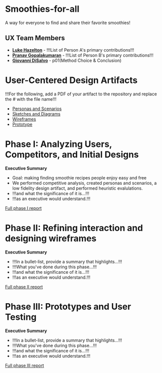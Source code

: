 # Smoothies-for-all

A way for everyone to find and share their favorite smoothies!

## UX Team Members

* **[Luke Hazelton](https://github.com/ChicoState/ux-personal-portfolio-lukehaz/)** - !!!List of Person A's primary contributions!!!
* **[Pranav Gopalakumaran](https://github.com/PranavGopalak/ux-personal-portfolio-pranav)** - !!!List of Person B's primary contributions!!!
* **[Giovanni DiSalvo](https://github.com/ChicoState/ux-personal-portfolio-gdisalvo30)** - p01(Method Choice & Conclusion)

# User-Centered Design Artifacts
 
!!!For the following, add a PDF of your artifact to the repository and replace the # with the file name!!!

* [Personas and Scenarios](personas/)
* [Sketches and Diagrams](sketches/)
* [Wireframes](wireframes/)
* [Prototype](#)

# Phase I: Analyzing Users, Competitors, and Initial Designs

**Executive Summary**

* Goal: making finding smoothie recipes people enjoy easy and free
* We performed competitive analysis, created personas and scenarios, a low fidelity design artifact, and performed heuristic evalulations.
* !!!and what the significance of it is...!!!
* !!!as an executive would understand.!!!

[Full phase I report](phaseI/)

# Phase II: Refining interaction and designing wireframes

**Executive Summary**

* !!!In a bullet-list, provide a summary that highlights...!!!
* !!!What you've done during this phase...!!!
* !!!and what the significance of it is...!!!
* !!!as an executive would understand.!!!

[Full phase II report](phaseII/)

# Phase III: Prototypes and User Testing

**Executive Summary**

* !!!In a bullet-list, provide a summary that highlights...!!!
* !!!What you've done during this phase...!!!
* !!!and what the significance of it is...!!!
* !!!as an executive would understand.!!!

[Full phase III report](phaseIII/)
